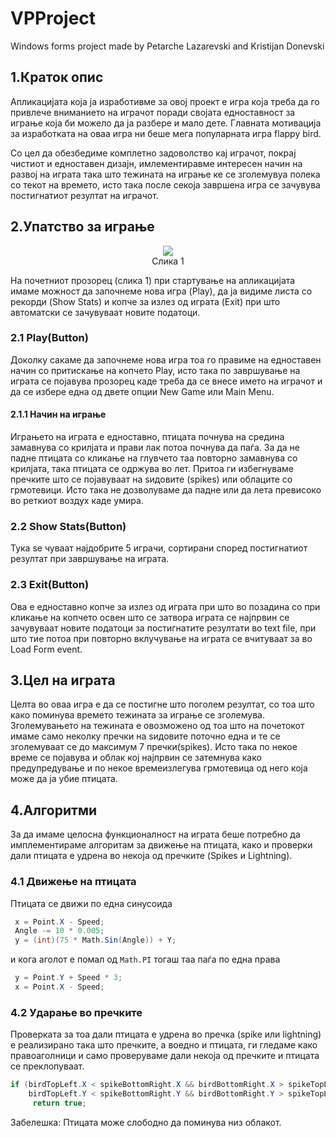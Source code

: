# VPProject
Windows forms project made by Petarche Lazarevski and Kristijan Donevski

## 1.Краток опис

Апликацијата која ја изработивме за овој проект е игра која треба да го привлече вниманието на играчот поради својата едноставност за играње која би можело да ја разбере и мало дете. Главната мотивација за изработката на оваа игра ни беше мега популарната игра flappy bird.

Со цел да обезбедиме комплетно задоволство кај играчот, покрај чистиот и едноставен дизајн, имлементиравме интересен начин на развој на играта така што тежината на играње ке се зголемувуа полека со текот на времето, исто така после секоја завршена игра се зачувува постигнатиот резултат на играчот.

## 2.Упатство за играње


<p align="center">
  <img src="https://i.imgur.com/f2bCCKX.png">
  <br>
  Слика 1
</p>

На почетниот прозорец (слика 1) при стартување на апликацијата имаме можност да започнеме нова игра (Play),
да ja видиме листа со рекорди (Show Stats) и копче за излез од играта (Exit) при што автоматски се зачувуваат новите податоци.

### 2.1 Play(Button)

  Доколку сакаме да започнеме нова игра тоа го правиме на едноставен начин со притискање на копчето Play, исто така по завршување
  на играта се појавува прозорец каде треба да се внесе името на играчот и да се избере една од двете опции New Game или Main Menu.
  
  #### 2.1.1 Начин на играње
  
   Играњето на играта е едноставно, птицата почнува на средина замавнува со крилјата и прави лак потоа почнува да паѓа. За да не падне  птицата со кликање на глувчето таа повторно замавнува со крилјата, така птицата се одржува во лет. Притоа ги избегнуваме пречките што се појавуваат на ѕидовите (spikes) или облаците со грмотевици. Исто така не дозволуваме да падне или да лета превисоко во реткиот воздух каде умира.
  
### 2.2 Show Stats(Button)

  Тука sе чуваат најдобрите 5 играчи, сортирани според постигнатиот резултат при завршување на играта.
  
### 2.3 Exit(Button)

  Ова е едноставно копче за излез од играта при што во позадина со при кликање на копчето освен што се затвора играта се 
  најпрвин се зачувуваат новите податоци за постигнатите резултати во text file, при што тие потоа при повторно вклучување на играта
  се вчитуваат за во Load Form event.
  
## 3.Цел на играта

Целта во оваа игра е да се постигне што поголем резултат, со тоа што како поминува времето тежината за играње се зголемува.
Зголемувањето на тежината е овозможено од тоа што на почетокот имаме само неколку пречки на ѕидовите поточно една и те се зголемуваат се  до максимум 7 пречки(spikes). Исто така по некое време се појавува и облак кој најпрвин се затемнува како предупредување и по некое времеизлегува грмотевица од него која може да ја убие птицата.

## 4.Алгоритми

За да имаме целосна функционалност на играта беше потребно да имплементираме алгоритам за движење на птицата, како и проверки дали птицата е удрена во некоја од пречките (Spikes и  Lightning).

### 4.1 Движење на птицата
  
  Птицата се движи по една синусоида 
  ```csharp 
   x = Point.X - Speed;
   Angle -= 10 * 0.005;
   y = (int)(75 * Math.Sin(Angle)) + Y;
  ```
  и кога аголот е помал од ```Math.PI``` тогаш таа паѓа по една права 
  ```csharp
   y = Point.Y + Speed * 3;
   x = Point.X - Speed;
  ```
### 4.2 Ударање во пречките
  
  Проверката за тоа дали птицата е удрена во пречка (spike или lightning) е реализирано така што пречките, а воедно и  птицата, ги гледаме како правоаголници и само проверуваме дали некоја од пречките и птицата се преклопуваат.
  ```csharp
  if (birdTopLeft.X < spikeBottomRight.X && birdBottomRight.X > spikeTopLeft.X && 
      birdTopLeft.Y < spikeBottomRight.Y && birdBottomRight.Y > spikeTopLeft.Y)
       return true;
  ```
  Забелешка: Птицата може слободно да поминува низ облакот. 
  
